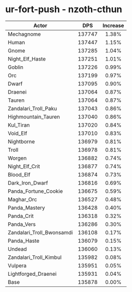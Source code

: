 # ur-fort-push - nzoth-cthun
| Actor | DPS | Increase |
|---|:---:|:---:|
|Mechagnome|137747|1.38%|
|Human|137447|1.15%|
|Gnome|137285|1.04%|
|Night_Elf_Haste|137251|1.01%|
|Goblin|137226|0.99%|
|Orc|137199|0.97%|
|Dwarf|137095|0.90%|
|Draenei|137064|0.87%|
|Tauren|137064|0.87%|
|Zandalari_Troll_Paku|137043|0.86%|
|Highmountain_Tauren|137040|0.86%|
|Kul_Tiran|137020|0.84%|
|Void_Elf|137010|0.83%|
|Nightborne|136979|0.81%|
|Troll|136978|0.81%|
|Worgen|136882|0.74%|
|Night_Elf_Crit|136877|0.74%|
|Blood_Elf|136874|0.73%|
|Dark_Iron_Dwarf|136816|0.69%|
|Panda_Fortune_Cookie|136675|0.59%|
|Maghar_Orc|136527|0.48%|
|Panda_Mastery|136428|0.40%|
|Panda_Crit|136318|0.32%|
|Panda_Vers|136286|0.30%|
|Zandalari_Troll_Bwonsamdi|136108|0.17%|
|Panda_Haste|136079|0.15%|
|Undead|136060|0.13%|
|Zandalari_Troll_Kimbul|135982|0.08%|
|Vulpera|135951|0.05%|
|Lightforged_Draenei|135931|0.04%|
|Base|135878|0.00%|
